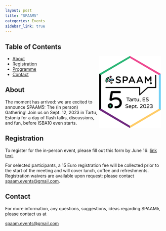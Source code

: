 ```yaml
---
layout: post
title: "SPAAM5"
categories: Events
sidebar_link: true
---
```

## Table of Contents
<img align="right" src="/assets/media/spaam5_sticker_v3.png" alt="SPAAM5 sticker" width="200px" class="right">

- [About](#about)
- [Registration](#registration)
- [Programme](/events/spaam4/programme)
- [Contact](#contact)




## About

The moment has arrived: we are excited to announce SPAAM5: The (in person) Gathering! 
Join us on Sept. 12, 2023 in Tartu, Estonia for a day of flash talks, discussions, and fun, before ISBA10 even starts.



## Registration

To register for the in-person event, please fill out this form by June 16: <a href="[url](https://forms.gle/nJUMGzTmH6Knuy7R9)">[link text](https://forms.gle/nJUMGzTmH6Knuy7R9)</a>.  

For selected participants, a 15 Euro registration fee will be collected prior to the start of the meeting and will cover lunch, coffee and refreshments. Registration waivers are available upon request: please contact spaam.events@gmail.com.


## Contact

For more information, any questions, suggestions, ideas regarding SPAAM5, please contact us at 

spaam.events@gmail.com
